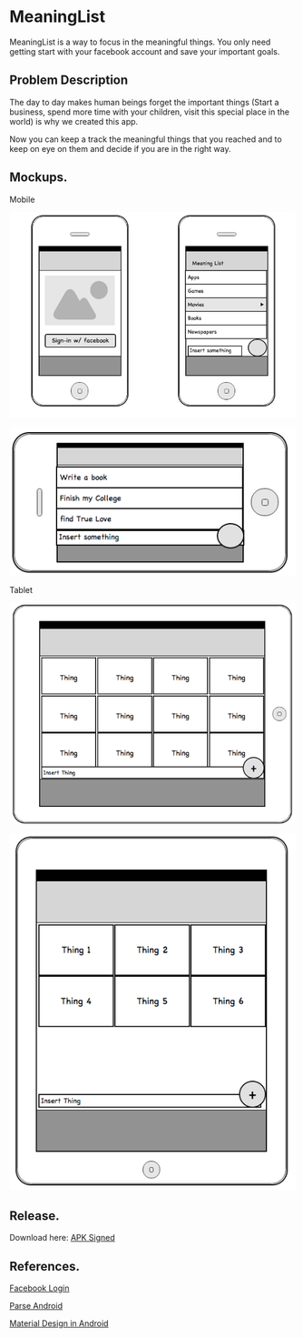 # MeaningList

MeaningList is a way to focus in the meaningful things. You only need getting start with your facebook account and save your important goals.

## Problem Description

The day to day makes human beings forget the important things (Start a business, spend more time with your children, visit this special place in the world) is why we created this app.

Now you can keep a track the meaningful things that you reached and to keep on eye on them and decide if you are in the right way.

## Mockups.

Mobile

![](/img/img_1.png)

![](/img/img_3.png)

Tablet

![](/img/img_4.png)

![](/img/img_5.png)

## Release.

Download here: <a href="https://drive.google.com/file/d/0B1n2c5j2cFiEME8wRXJXams4MWc/view?usp=sharing" target="_blank">APK Signed</a>

## References.

<a href="https://developers.facebook.com/docs/facebook-login/android/v2.3" target="_blank">Facebook Login</a>

<a href="https://www.parse.com/docs/android_guide" target="_blank">Parse Android</a>

<a href="http://j.mp/1DO9mix" target="_blank">Material Design in Android</a>
